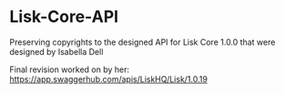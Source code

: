 # Lisk-Core-API
Preserving copyrights to the designed API for Lisk Core 1.0.0 that were designed by Isabella Dell

Final revision worked on by her: https://app.swaggerhub.com/apis/LiskHQ/Lisk/1.0.19
